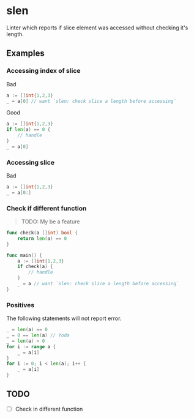 # slen

Linter which reports if slice element was accessed without checking it's length.

## Examples

### Accessing index of slice

Bad
```go
a := []int{1,2,3}
_ = a[0] // want `slen: check slice a length before accessing`
```

Good
```go
a := []int{1,2,3}
if len(a) == 0 {
	// handle
}
_ = a[0]
```

### Accessing slice

Bad
```go
a := []int{1,2,3}
_ = a[0:]
```

### Check if different function

> TODO: My be a feature

```go
func check(a []int) bool {
	return len(a) == 0
}

func main() {
	a := []int{1,2,3}
	if check(a) {
		// handle
	}
	_ = a // want `slen: check slice a length before accessing`
}
```

### Positives

The following statements will not report error.

```go
_ = len(a) == 0
_ = 0 == len(a) // Yoda
_ = len(a) > 0
for i := range a {
	_ = a[i]
}
for i := 0; i < len(a); i++ {
	_ = a[i]
}
```

## TODO

* [ ] Check in different function

